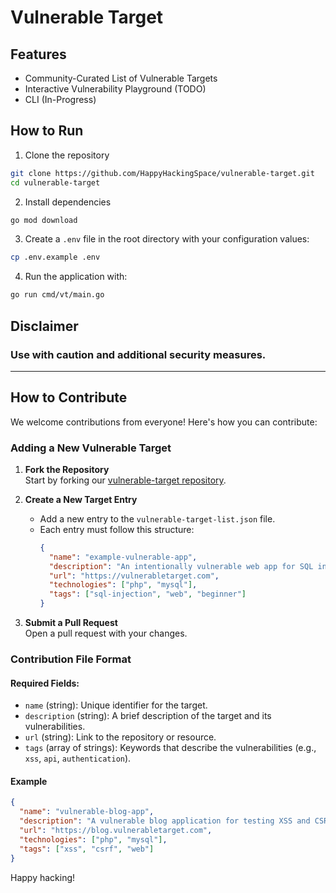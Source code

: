 # Vulnerable Target


## Features
- Community-Curated List of Vulnerable Targets
- Interactive Vulnerability Playground (TODO)
- CLI (In-Progress)

## How to Run
1. Clone the repository
```bash
git clone https://github.com/HappyHackingSpace/vulnerable-target.git
cd vulnerable-target
```

2. Install dependencies
```bash
go mod download
```

3. Create a `.env` file in the root directory with your configuration values:

```bash
cp .env.example .env
```

4. Run the application with:

```bash
go run cmd/vt/main.go
```

## Disclaimer
### Use with caution and additional security measures.

---

## How to Contribute

We welcome contributions from everyone! Here's how you can contribute:


### Adding a New Vulnerable Target

1. **Fork the Repository**  
   Start by forking our [vulnerable-target repository](https://github.com/HappyHackingSpace/vulnerable-target).

2. **Create a New Target Entry**  
   - Add a new entry to the `vulnerable-target-list.json` file.  
   - Each entry must follow this structure:
     ```json
     {
       "name": "example-vulnerable-app",
       "description": "An intentionally vulnerable web app for SQL injection testing.",
       "url": "https://vulnerabletarget.com",
       "technologies": ["php", "mysql"],
       "tags": ["sql-injection", "web", "beginner"]
     }
     ```

3. **Submit a Pull Request**  
   Open a pull request with your changes.


### Contribution File Format

#### Required Fields:
- `name` (string): Unique identifier for the target.
- `description` (string): A brief description of the target and its vulnerabilities.
- `url` (string): Link to the repository or resource.
- `tags` (array of strings): Keywords that describe the vulnerabilities (e.g., `xss`, `api`, `authentication`).

#### Example
```json
{
  "name": "vulnerable-blog-app",
  "description": "A vulnerable blog application for testing XSS and CSRF attacks.",
  "url": "https://blog.vulnerabletarget.com",
  "technologies": ["php", "mysql"],
  "tags": ["xss", "csrf", "web"]
}
```


Happy hacking!
